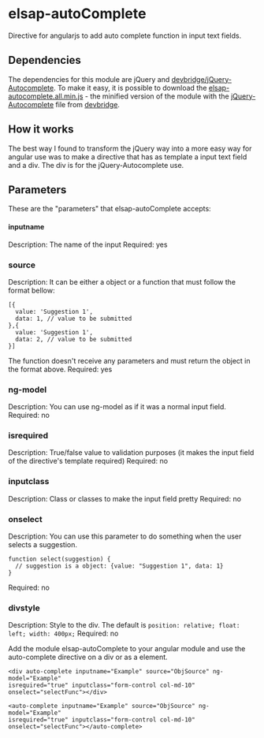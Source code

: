 # elsap-autoComplete
Directive for angularjs to add auto complete function in input text fields.

## Dependencies
The dependencies for this module are jQuery and [devbridge/jQuery-Autocomplete](https://github.com/devbridge/jQuery-Autocomplete). To make it easy, it is possible to download the [elsap-autocomplete.all.min.js](elsap-autocomplete.all.min.js) - the minified version of the module with the [jQuery-Autocomplete](https://github.com/devbridge/jQuery-Autocomplete) file from [devbridge](https://github.com/devbridge).

## How it works
The best way I found to transform the jQuery way into a more easy way for angular use was to make a directive that has as template a input text field and a div. The div is for the jQuery-Autocomplete use. 

## Parameters
These are the "parameters" that elsap-autoComplete accepts:

#### inputname 
Description: The name of the input 
Required: yes

### source
Description: It can be either a object or a function that must follow the format bellow:
```
[{
  value: 'Suggestion 1',
  data: 1, // value to be submitted
},{
  value: 'Suggestion 1',
  data: 2, // value to be submitted
}]
```
The function doesn't receive any parameters and must return the object in the format above.
Required: yes

### ng-model
Description: You can use ng-model as if it was a normal input field. 
Required: no

### isrequired
Description: True/false value to validation purposes (it makes the input field of the directive's template required)
Required: no

### inputclass
Description: Class or classes to make the input field pretty
Required: no 

### onselect
Description: You can use this parameter to do something when the user selects a suggestion. 
```
function select(suggestion) {
  // suggestion is a object: {value: "Suggestion 1", data: 1}
}
``` 
Required: no

### divstyle
Description: Style to the div. The default is `position: relative; float: left; width: 400px;`
Required: no

Add the module elsap-autoComplete to your angular module and use the auto-complete directive on a div or as a element. 

```
<div auto-complete inputname="Example" source="ObjSource" ng-model="Example" 
isrequired="true" inputclass="form-control col-md-10" onselect="selectFunc"></div>
```
```
<auto-complete inputname="Example" source="ObjSource" ng-model="Example" 
isrequired="true" inputclass="form-control col-md-10" onselect="selectFunc"></auto-complete>
```
